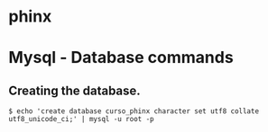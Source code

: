 # phinx

# Mysql - Database commands

## Creating the database.
```
$ echo 'create database curso_phinx character set utf8 collate utf8_unicode_ci;' | mysql -u root -p
```